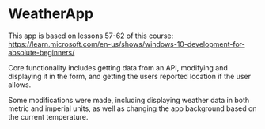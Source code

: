 # WeatherApp

This app is based on lessons 57-62 of this course: https://learn.microsoft.com/en-us/shows/windows-10-development-for-absolute-beginners/

Core functionality includes getting data from an API, modifying and displaying it in the form, and getting the users reported location if the user allows.

Some modifications were made, including displaying weather data in both metric and imperial units, as well as changing the app background based on the current temperature.
